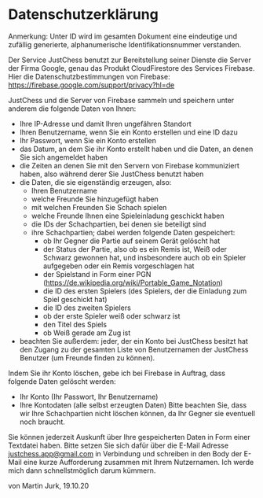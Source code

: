 # Datenschutzerklärung 

Anmerkung: Unter ID wird im gesamten Dokument eine eindeutige und zufällig generierte, alphanumerische Identifikationsnummer verstanden.

Der Service JustChess benutzt zur Bereitstellung seiner Dienste die Server der Firma Google, genau das Produkt CloudFirestore des Services Firebase. Hier die Datenschutzbestimmungen von Firebase: https://firebase.google.com/support/privacy?hl=de

JustChess und die Server von Firebase sammeln und speichern unter anderem die folgende Daten von Ihnen:
- Ihre IP-Adresse und damit Ihren ungefähren Standort
- Ihren Benutzername, wenn Sie ein Konto erstellen und eine ID dazu
- Ihr Passwort, wenn Sie ein Konto erstellen
- das Datum, an dem Sie ihr Konto erstellt haben und die Daten, an denen Sie sich angemeldet haben
- die Zeiten an denen Sie mit den Servern von Firebase kommuniziert haben, also während derer Sie JustChess benutzt haben
- die Daten, die sie eigenständig erzeugen, also:
	- Ihren Benutzername
	- welche Freunde Sie hinzugefügt haben
	- mit welchen Freunden Sie Schach spielen
	- welche Freunde Ihnen eine Spieleinladung geschickt haben
	- die IDs der Schachpartien, bei denen sie beteiligt sind
	- ihre Schachpartien; dabei werden folgende Daten gespeichert:
		- ob Ihr Gegner die Partie auf seinem Gerät gelöscht hat
		- der Status der Partie, also ob es ein Remis ist, Weiß oder Schwarz gewonnen hat, und insbesondere auch ob ein Spieler aufgegeben oder ein Remis vorgeschlagen hat
		- der Spielstand in Form einer PGN (https://de.wikipedia.org/wiki/Portable_Game_Notation)
		- die ID des ersten Spielers (des Spielers, der die Einladung zum Spiel geschickt hat)
		- die ID des zweiten Spielers
		- ob der erste Spieler weiß oder schwarz ist
		- den Titel des Spiels 
		- ob Weiß gerade am Zug ist
- beachten Sie außerdem: jeder, der ein Konto bei JustChess besitzt hat den Zugang zu der gesamten Liste von Benutzernamen der JustChess Benutzer (um Freunde finden zu können).

Indem Sie ihr Konto löschen, gebe ich bei Firebase in Auftrag, dass folgende Daten gelöscht werden:
- Ihr Konto (Ihr Passwort, Ihr Benutzername)
- Ihre Kontodaten (alle selbst erzeugten Daten)
Bitte beachten Sie, dass wir Ihre Schachpartien nicht löschen können, da Ihr Gegner sie eventuell noch braucht.

Sie können jederzeit Auskunft über Ihre gespeicherten Daten in Form einer Textdatei haben. Bitte setzen Sie sich dafür über die E-Mail Adresse justchess.app@gmail.com in Verbindung und schreiben in den Body der E-Mail eine kurze Aufforderung zusammen mit Ihrem Nutzernamen. Ich werde mich dann schnellstmöglich darum kümmern.

von Martin Jurk, 19.10.20

